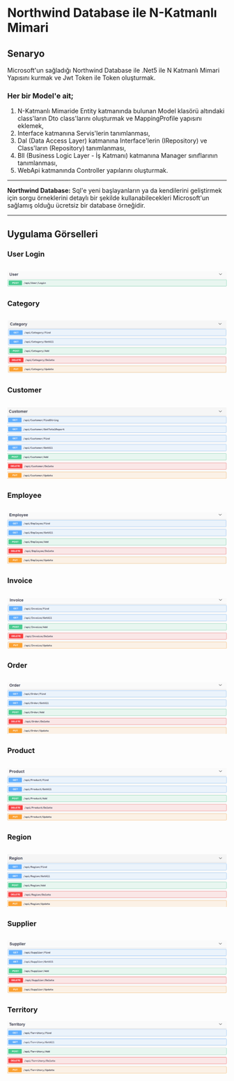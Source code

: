 # Northwind Database ile N-Katmanlı Mimari

## Senaryo
Microsoft'un sağladığı Northwind Database ile .Net5 ile N Katmanlı Mimari Yapısını kurmak ve Jwt Token ile Token oluşturmak.

### Her bir Model'e ait;
1. N-Katmanlı Mimaride Entity katmanında bulunan Model klasörü altındaki class'ların Dto class'larını oluşturmak ve MappingProfile yapısını eklemek,
1. Interface katmanına Servis'lerin tanımlanması,
1. Dal (Data Access Layer) katmanına Interface'lerin (IRepository) ve Class'ların (Repository) tanımlanması,
1. Bll (Business Logic Layer - İş Katmanı) katmanına Manager sınıflarının tanımlanması,
1. WebApi katmanında Controller yapılarını oluşturmak.
---

**Northwind Database:** Sql'e yeni başlayanların ya da kendilerini geliştirmek için sorgu örneklerini detaylı bir şekilde kullanabilecekleri Microsoft'un sağlamış olduğu ücretsiz bir database örneğidir.

---

## Uygulama Görselleri
### User Login
![UserLogin](https://github.com/GelecekVarlik-FullStack-Bootcamp/odev-2-KaderArslan/blob/main/screenshots/user.png)
---
### Category
![Category](https://github.com/GelecekVarlik-FullStack-Bootcamp/odev-2-KaderArslan/blob/main/screenshots/category.png)
---
### Customer
![Customer](https://github.com/GelecekVarlik-FullStack-Bootcamp/odev-2-KaderArslan/blob/main/screenshots/customer.png)
---
### Employee
![Employee](https://github.com/GelecekVarlik-FullStack-Bootcamp/odev-2-KaderArslan/blob/main/screenshots/employee.png)
---
### Invoice
![Invoice](https://github.com/GelecekVarlik-FullStack-Bootcamp/odev-2-KaderArslan/blob/main/screenshots/invoice.png)
---
### Order
![Order](https://github.com/GelecekVarlik-FullStack-Bootcamp/odev-2-KaderArslan/blob/main/screenshots/order.png)
---
### Product
![Product](https://github.com/GelecekVarlik-FullStack-Bootcamp/odev-2-KaderArslan/blob/main/screenshots/product.png)
---
### Region
![Region](https://github.com/GelecekVarlik-FullStack-Bootcamp/odev-2-KaderArslan/blob/main/screenshots/region.png)
---
### Supplier
![Supplier](https://github.com/GelecekVarlik-FullStack-Bootcamp/odev-2-KaderArslan/blob/main/screenshots/supplier.png)
---
### Territory
![Territory](https://github.com/GelecekVarlik-FullStack-Bootcamp/odev-2-KaderArslan/blob/main/screenshots/territory.png)
